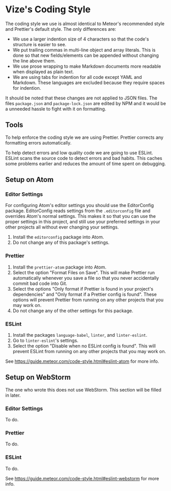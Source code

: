 # Vize's Coding Style

The coding style we use is almost identical to Meteor's recommended style and
Prettier's default style. The only differences are:

*   We use a larger indention size of 4 characters so that the code's structure
    is easier to see.
*   We put trailing commas in multi-line object and array literals. This is done
    so that new fields/elements can be appended without changing the line above
    them.
*   We use prose wrapping to make Markdown documents more readable when
    displayed as plain text.
*   We are using tabs for indention for all code except YAML and Markdown. These
    languages are excluded because they require spaces for indention.

It should be noted that these changes are not applied to JSON files. The files
`package.json` and `package-lock.json` are edited by NPM and it would be a
unneeded hassle to fight with it on formatting.

## Tools

To help enforce the coding style we are using Prettier. Prettier corrects any
formatting errors automatically.

To help detect errors and low quality code we are going to use ESLint. ESLint
scans the source code to detect errors and bad habits. This caches some problems
earlier and reduces the amount of time spent on debugging.

## Setup on Atom

### Editor Settings

For configuring Atom's editor settings you should use the EditorConfig package.
EditorConfig reads settings from the `.editorconfig` file and overrides Atom's
normal settings. This makes it so that you can use the proper settings in this
project, and still use your preferred settings in your other projects all
without ever changing your settings.

1.  Install the `editorconfig` package into Atom.
1.  Do not change any of this package's settings.

### Prettier

1.  Install the `prettier-atom` package into Atom.
1.  Select the option "Format Files on Save". This will make Prettier run
    automatically whenever you save a file so that you never accidentally commit
    bad code into Git.
1.  Select the options "Only format if Prettier is found in your project's
    dependencies" and "Only format if a Prettier config is found". These options
    will prevent Prettier from running on any other projects that you may work
    on.
1.  Do not change any of the other settings for this package.

### ESLint

1.  Install the packages `language-babel`, `linter`, and `linter-eslint`.
1.  Go to `linter-eslint`'s settings.
1.  Select the option "Disable when no ESLint config is found". This will
    prevent ESLint from running on any other projects that you may work on.

See https://guide.meteor.com/code-style.html#eslint-atom for more info.

## Setup on WebStorm

The one who wrote this does not use WebStorm. This section will be filled in
later.

### Editor Settings

To do.

### Prettier

To do.

### ESLint

To do.

See https://guide.meteor.com/code-style.html#eslint-webstorm for more info.
